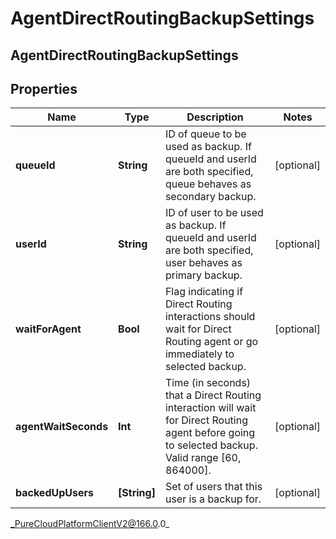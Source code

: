 # AgentDirectRoutingBackupSettings

## AgentDirectRoutingBackupSettings

## Properties

|Name | Type | Description | Notes|
|------------ | ------------- | ------------- | -------------|
| **queueId** | **String** | ID of queue to be used as backup. If queueId and userId are both specified, queue behaves as secondary backup. | [optional] |
| **userId** | **String** | ID of user to be used as backup. If queueId and userId are both specified, user behaves as primary backup. | [optional] |
| **waitForAgent** | **Bool** | Flag indicating if Direct Routing interactions should wait for Direct Routing agent or go immediately to selected backup. | [optional] |
| **agentWaitSeconds** | **Int** | Time (in seconds) that a Direct Routing interaction will wait for Direct Routing agent before going to selected backup. Valid range [60, 864000]. | [optional] |
| **backedUpUsers** | **[String]** | Set of users that this user is a backup for. | [optional] |



_PureCloudPlatformClientV2@166.0.0_
